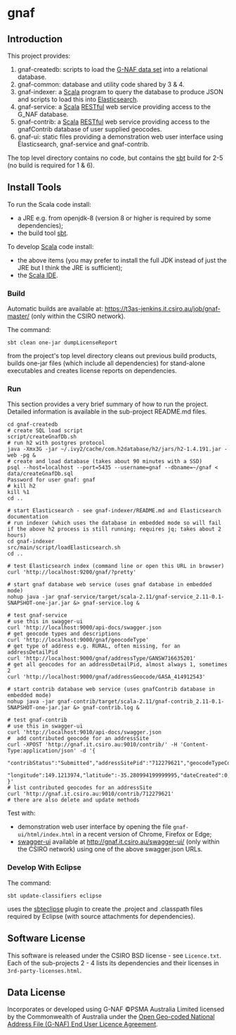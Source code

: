 # gnaf

## Introduction
This project provides:

1. gnaf-createdb: scripts to load the [G-NAF data set](http://www.data.gov.au/dataset/geocoded-national-address-file-g-naf) into a relational database.
2. gnaf-common: database and utility code shared by 3 & 4.
3. gnaf-indexer: a [Scala](http://scala-lang.org/) program to query the database to produce JSON and scripts to load this into [Elasticsearch](https://www.elastic.co/).
4. gnaf-service: a [Scala](http://scala-lang.org/) [RESTful](https://en.wikipedia.org/wiki/Representational_state_transfer) web service providing
access to the G_NAF database.
5. gnaf-contrib: a [Scala](http://scala-lang.org/) [RESTful](https://en.wikipedia.org/wiki/Representational_state_transfer) web service providing
access to the gnafContrib database of user supplied geocodes.
6. gnaf-ui: static files providing a demonstration web user interface using Elasticsearch, gnaf-service and gnaf-contrib.

The top level directory contains no code, but contains the [sbt](http://www.scala-sbt.org/) build for 2-5 (no build is required for 1 & 6).

## Install Tools

To run the Scala code install:
- a JRE e.g. from openjdk-8 (version 8 or higher is required by some dependencies);
- the build tool [sbt](http://www.scala-sbt.org/).

To develop [Scala](http://scala-lang.org/) code install:
- the above items (you may prefer to install the full JDK instead of just the JRE but I think the JRE is sufficient);
- the [Scala IDE](http://scala-ide.org/download/current.html).

### Build

Automatic builds are available at: https://t3as-jenkins.it.csiro.au/job/gnaf-master/ (only within the CSIRO network).

The command:

    sbt clean one-jar dumpLicenseReport

from the project's top level directory cleans out previous build products,
builds one-jar files (which include all dependencies) for stand-alone executables and 
creates license reports on dependencies.

### Run

This section provides a very brief summary of how to run the project. Detailed information is available in the sub-project README.md files.

	cd gnaf-createdb
	# create SQL load script
	script/createGnafDb.sh
	# run h2 with postgres protocol
	java -Xmx3G -jar ~/.ivy2/cache/com.h2database/h2/jars/h2-1.4.191.jar -web -pg &
	# create and load database (takes about 90 minutes with a SSD)
	psql --host=localhost --port=5435 --username=gnaf --dbname=~/gnaf < data/createGnafDb.sql
	Password for user gnaf: gnaf
	# kill h2
	kill %1
	cd ..
	
	# start Elasticsearch - see gnaf-indexer/README.md and Elasticsearch documentation
	# run indexer (which uses the database in embedded mode so will fail if the above h2 process is still running; requires jq; takes about 2 hours)
	cd gnaf-indexer
	src/main/script/loadElasticsearch.sh
	cd ..
	
	# test Elasticsearch index (command line or open this URL in browser)
	curl 'http://localhost:9200/gnaf/?pretty'
	
	# start gnaf database web service (uses gnaf database in embedded mode)
	nohup java -jar gnaf-service/target/scala-2.11/gnaf-service_2.11-0.1-SNAPSHOT-one-jar.jar &> gnaf-service.log &
	
	# test gnaf-service
	# use this in swagger-ui
	curl 'http://localhost:9000/api-docs/swagger.json
	# get geocode types and descriptions
	curl 'http://localhost:9000/gnaf/geocodeType'
	# get type of address e.g. RURAL, often missing, for an addressDetailPid
	curl 'http://localhost:9000/gnaf/addressType/GANSW716635201'
	# get all geocodes for an addressDetailPid, almost always 1, sometimes 2
	curl 'http://localhost:9000/gnaf/addressGeocode/GASA_414912543'
	
	# start contrib database web service (uses gnafContrib database in embedded mode)
	nohup java -jar gnaf-contrib/target/scala-2.11/gnaf-contrib_2.11-0.1-SNAPSHOT-one-jar.jar &> gnaf-contrib.log &
	
	# test gnaf-contrib
	# use this in swagger-ui
	curl 'http://localhost:9010/api-docs/swagger.json
	#  add contributed geocode for an addressSite
	curl -XPOST 'http://gnaf.it.csiro.au:9010/contrib/' -H 'Content-Type:application/json' -d '{
	  "contribStatus":"Submitted","addressSitePid":"712279621","geocodeTypeCode":"EM",
	  "longitude":149.1213974,"latitude":-35.280994199999995,"dateCreated":0,"version":0
	}'
	# list contributed geocodes for an addressSite
	curl 'http://gnaf.it.csiro.au:9010/contrib/712279621'
	# there are also delete and update methods
	
Test with:
- demonstration web user interface by opening the file `gnaf-ui/html/index.html` in a recent version of Chrome, Firefox or Edge;
- [swagger-ui](http://swagger.io/swagger-ui/) available at http://gnaf.it.csiro.au/swagger-ui/ (only within the CSIRO network) using one of the above swagger.json URLs.
	

### Develop With Eclipse

The command:

    sbt update-classifiers eclipse

uses the [sbteclipse](https://github.com/typesafehub/sbteclipse/wiki/Using-sbteclipse) plugin to create the .project and .classpath files required by Eclipse (with source attachments for dependencies).

## Software License

This software is released under the CSIRO BSD license - see `Licence.txt`.
Each of the sub-projects 2 - 4 lists its dependencies and their licenses in `3rd-party-licenses.html`.

## Data License

Incorporates or developed using G-NAF ©PSMA Australia Limited licensed by the Commonwealth of Australia under the
[Open Geo-coded National Address File (G-NAF) End User Licence Agreement](http://data.gov.au/dataset/19432f89-dc3a-4ef3-b943-5326ef1dbecc/resource/09f74802-08b1-4214-a6ea-3591b2753d30/download/20160226---EULA---Open-G-NAF.pdf).

